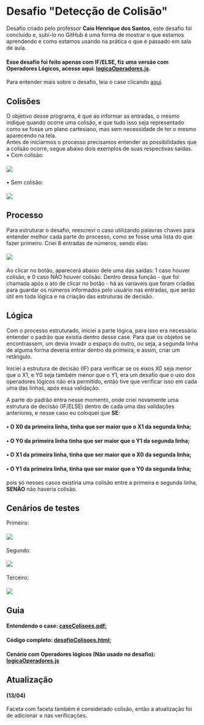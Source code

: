 # Desafio "Detecção de Colisão"
 Desafio criado pelo professor <b>Caio Henrique dos Santos</b>, este desafio foi concluído e, subí-lo no GitHub é uma forma de mostrar o que estamos aprendendo e como estamos usando na prática o que é passado em sala de aula. <br>

#### Esse desafio foi feito apenas com IF/ELSE, fiz uma versão com Operadores Lógicos, acesse aqui: <a href="logicaOperadores.js">logicaOperadores.js<a>.

 Para entender mais sobre o desafio, leia o case clicando <a href="caseColisoes.pdf">aqui</a>.

 ## Colisões
 O objetivo desse programa, é que ao informar as entradas, o mesmo indique quando ocorre uma colisão, e que tudo isso seja representado como se fosse um plano cartesiano, mas sem necessidade de ter o mesmo aparecendo na tela. <br>
  Antes de iniciarmos o processo precisamos entender as possibilidades que a colisão ocorre, segue abaixo dois exemplos de suas respectivas saídas. <br>
  • Com colisão:
 #### <img src="https://user-images.githubusercontent.com/125743142/230685863-2ec60ed0-439e-4f40-bae1-d3ae0c166864.PNG"/>
  • Sem colisão:
 #### <img src="https://user-images.githubusercontent.com/125743142/230685861-c1dc39fb-2b15-49d9-ba76-f4301d506304.PNG"/>

 ## Processo
 Para estruturar o desafio, reescrevi o caso utilizando palavras chaves para entender melhor cada parte do processo, como se fosse uma lista do que fazer primeiro.
  Criei 8 entradas de números, sendo elas:
 #### <img src="https://user-images.githubusercontent.com/125743142/230657608-f196edcf-8533-4e00-9959-7c787b05ed3f.png"/>
 Ao clicar no botão, aparecerá abaixo dele uma das saídas: 1 caso houver colisão, e 0 caso NÃO houver colisão.
 Dentro dessa função - que foi chamada após o ato de clicar no botão - há as varíaveis que foram criadas para guardar os números informados pelo usuário nas entradas, que serão útil em toda lógica e na criação das estruturas de decisão.

 ## Lógica
  Com o processo estruturado, iniciei a parte lógica, para isso era necessário entender o padrão que existia dentro desse case. Para que os objetos se encontrassem, um devia invadir o espaço do outro, ou seja, a segunda linha de alguma forma deveria entrar dentro da primeira, e assim, criar um retângulo.

  Iniciei a estrutura de decisão (IF) para verificar se os eixos X0 seja menor que o X1, e Y0 seja também menor que o Y1, era um desafio que o uso dos operadores lógicos não era permitido, então tive que verificar isso em cada uma das linhas, após essa validação. 

  A parte do padrão entra nesse momento, onde criei novamente uma estrutura de decisão (IF/ELSE) dentro de cada uma das validações anteriores, e nesse caso eu coloquei que <b>SE</b>:
   #### • O X0 da primeira linha, tinha que ser maior que o X1 da segunda linha;
   #### • O Y0 da primeira linha tinha que ser maior que o Y1 da segunda linha;
   #### • O X1 da primeira linha, tinha que ser maior que o X0 da segunda linha;
   #### • O Y1 da primeira linha, tinha que ser maior que o Y0 da segunda linha;
 pois só nesses casos existiria uma colisão entre a primeira e segunda linha, <b>SENÃO</b> não haveria colisão.

## Cenários de testes
Primeiro:
#### <img src="https://user-images.githubusercontent.com/125743142/230657616-e51a2d19-0513-42cc-8f77-6b506d568ff3.PNG"/>
Segundo:
#### <img src="https://user-images.githubusercontent.com/125743142/230657617-81863dec-d7cf-4f92-8c56-220e301f53cd.PNG"/>
Terceiro:
#### <img src="https://user-images.githubusercontent.com/125743142/230657613-26e21ae0-1cc0-4a6a-93be-10d059373082.PNG"/>

## Guia
#### Entendendo o case: <a href="caseColisoes.pdf">caseColisoes.pdf</a>;
#### Código completo: <a href="desafioColisoes.html">desafioColisoes.html</a>;
#### Cenário com Operadores lógicos (Não usado no desafio): <a href="logicaOperadores.js">logicaOperadores.js</a>

## Atualização
#### (13/04)
Faceta com faceta também é considerado colisão, então a atualização foi de adicionar <b>=</b> nas verificações.